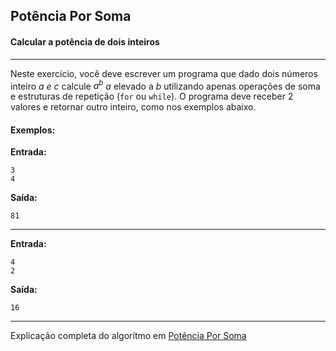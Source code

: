 ## Potência Por Soma

#### Calcular a potência de dois inteiros

* * *

Neste exercício, você deve escrever um programa que dado dois números inteiro *a e c* calcule $a^b$ *a* elevado a *b* utilizando apenas operações de soma e estruturas de repetição (`for` ou `while`). O programa deve receber 2 valores e retornar outro inteiro, como nos exemplos abaixo.

#### Exemplos:

**Entrada:**
```
3
4
```
**Saída:**
```
81
```

* * *


**Entrada:**
```
4
2
```
**Saída:**
```
16
```
* * *

Explicação completa do algorítmo em [Potência Por Soma](https://drive.google.com/file/d/17z_tmsOd0VG6sDHUGVY9l0CoJgZgJCyW/view)
